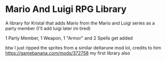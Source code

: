 # Mario And Luigi RPG Library

A library for Kristal that adds Mario from the Mario and Luigi series as a party member (I'll add luigi later im tired)

1 Party Member, 1 Weapon, 1 "Armor" and 2 Spells get added

btw I just ripped the sprites from a similar deltarune mod lol, credits to him https://gamebanana.com/mods/372758
my first library also
